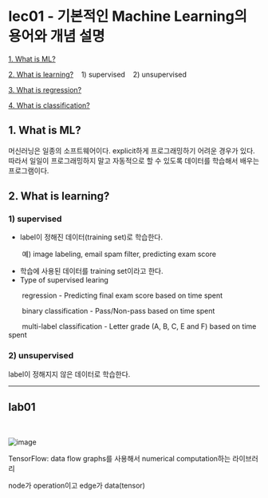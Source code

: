 # lec01 - 기본적인 Machine Learning의 용어와 개념 설명

[1. What is ML?](#1-what-is-ml)

[2. What is learning?](#2-what-is-learning) &nbsp;&nbsp; 1) supervised &nbsp;&nbsp; 2) unsupervised

[3. What is regression?](3-what-is-regression)

[4. What is classification?](4-what-is-classification)

## 1. What is ML?
머신러닝은 일종의 소프트웨어이다. explicit하게 프로그래밍하기 어려운 경우가 있다. 따라서 일일이 프로그래밍하지 말고 자동적으로 할 수 있도록 데이터를 학습해서 배우는 프로그램이다.

## 2. What is learning?
### 1) supervised
- label이 정해진 데이터(training set)로 학습한다.

&nbsp;&nbsp;&nbsp;&nbsp;&nbsp;&nbsp; 예) image labeling, email spam filter, predicting exam score

- 학습에 사용된 데이터를 training set이라고 한다.
- Type of supervised learing

&nbsp;&nbsp;&nbsp;&nbsp;&nbsp;&nbsp; regression - Predicting final exam score based on time spent

&nbsp;&nbsp;&nbsp;&nbsp;&nbsp;&nbsp; binary classification - Pass/Non-pass based on time spent

&nbsp;&nbsp;&nbsp;&nbsp;&nbsp;&nbsp; multi-label classification - Letter grade (A, B, C, E and F) based on time spent

### 2) unsupervised
label이 정해지지 않은 데이터로 학습한다.

----

## lab01

<br>

![image](https://user-images.githubusercontent.com/55024771/103656515-07471400-4fac-11eb-9361-310fb34132f6.png)

TensorFlow: data flow graphs를 사용해서 numerical computation하는 라이브러리

node가 operation이고 edge가 data(tensor)
